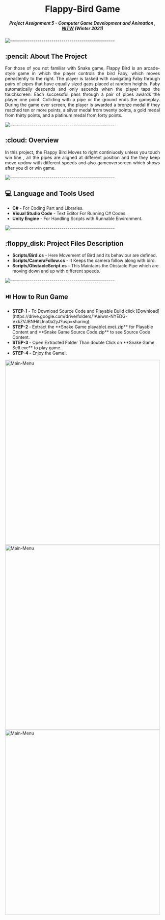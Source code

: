 <h1 align="Center"> Flappy-Bird Game </h1>

<h5 align="center"> Project Assignment 5 - Computer Game Development and Animation ,<a href="https://nitw.ac.in/"> NITW</a> (Winter 2021) </h5>

![-----------------------------------------------------](https://raw.githubusercontent.com/andreasbm/readme/master/assets/lines/rainbow.png)

<!-- ABOUT THE PROJECT -->
<h2 id="about-the-project"> :pencil: About The Project</h2>

<p align="justify"> 
  For those of you not familiar with Snake game, Flappy Bird is an arcade-style game in which the player controls the bird Faby, which moves persistently to the right. The player is tasked with navigating Faby through pairs of pipes that have equally sized gaps placed at random heights. Faby automatically descends and only ascends when the player taps the touchscreen. Each successful pass through a pair of pipes awards the player one point. Colliding with a pipe or the ground ends the gameplay. During the game over screen, the player is awarded a bronze medal if they reached ten or more points, a silver medal from twenty points, a gold medal from thirty points, and a platinum medal from forty points.
</p>

![-----------------------------------------------------](https://raw.githubusercontent.com/andreasbm/readme/master/assets/lines/rainbow.png)

<!-- OVERVIEW -->
<h2 id="overview"> :cloud: Overview</h2>

<p align="justify"> 
  In this project, the Flappy Bird Moves to right continiuosly unless you touch win line , all the pipes are aligned at different position and the they keep move updow with different speeds and also gameoverscreen which shows after you di or win game.
</p>

![-----------------------------------------------------](https://raw.githubusercontent.com/andreasbm/readme/master/assets/lines/rainbow.png)

<!-- PROJECT FILES DESCRIPTION -->
<h2 id="language-and-tools"> 💻 Language and Tools Used</h2>

<ul>
  <li><b>C#</b> - For Coding Part and Libraries.</li>
  <li><b>Visual Studio Code</b> - Text Editor For Running C# Codes.</li>
  <li><b>Unity Engine</b> - For Handling Scripts with Runnable Environment.</li>
</ul>

![-----------------------------------------------------](https://raw.githubusercontent.com/andreasbm/readme/master/assets/lines/rainbow.png)

<!-- PROJECT FILES DESCRIPTION -->
<h2 id="project-files-description"> :floppy_disk: Project Files Description</h2>

<ul>
  <li><b>Scripts/Bird.cs</b> - Here Movement of Bird and its behaviour are defined.</li>
  <li><b>Scripts/CameraFollow.cs</b> - It Keeps the camera follow along with bird.</li>
  <li><b>Scripts/ObstacleScript.cs</b> - This Maintains the Obstacle Pipe which are moving down and up with different speeds.</li>
</ul>

![-----------------------------------------------------](https://raw.githubusercontent.com/andreasbm/readme/master/assets/lines/rainbow.png)
 
 <h2 id="project-files-description"> ⏯️ How to Run Game</h2>
 <ul>
  <li><b>STEP-1 </b> - To Download Source Code and Playable Build click [Download](https://drive.google.com/drive/folders/1Aeiwm-NYEDG-VxkZVJBNHitLlna0a2yJ?usp=sharing).</li>
  <li><b>STEP-2 </b> - Extract the **Snake Game playable(.exe).zip** for Playable Content and **Snake Game Source Code.zip** to see Source Code Content.</li>
  <li><b>STEP-3 </b> - Open Extracted Folder Than double Click on **Snake Game Self.exe** to play game.</li>
  <li><b>STEP-4 </b> - Enjoy the Game!.</li>
</ul>

<img src="Images/main menu.png" alt="Main-Menu" width="100%" height="600">
<img src="Images/Game.png" alt="Main-Menu" width="100%" height="600">
<img src="Images/GameOver.png" alt="Main-Menu" width="100%" height="600">
